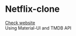 # Netflix-clone
<a href="https://netflix-clone-42aed.web.app/">Check website</a> 
<br/>
Using Material-UI and TMDB API

